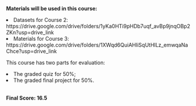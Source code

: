 **Materials will be used in this course:**
<li>Datasets for Course 2: https://drive.google.com/drive/folders/1yKa0HTi9pHDb7uqf_avBp9jnqOBp2ZKn?usp=drive_link</li>
<li>Materials for Course 3: https://drive.google.com/drive/folders/1XWqd6QuiAHIiSqUtHlLz_emwqaNaChce?usp=drive_link</li>

This course has two parts for evaluation:
<li>The graded quiz for 50%; </li>
<li>The graded final project for 50%.</li> <br/>

**Final Score: 16.5**
